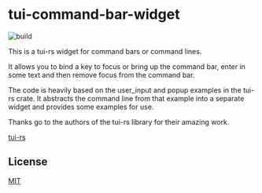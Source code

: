 # tui-command-bar-widget
![build](https://github.com/jgerrish/tui-command-bar-widget/actions/workflows/rust.yml/badge.svg)

This is a tui-rs widget for command bars or command lines.

It allows you to bind a key to focus or bring up the command bar,
enter in some text and then remove focus from the command bar.

The code is heavily based on the user_input and popup examples in the
tui-rs crate.  It abstracts the command line from that example into a
separate widget and provides some examples for use.

Thanks go to the authors of the tui-rs library for their amazing work.

[tui-rs](https://github.com/fdehau/tui-rs/)

## License

[MIT](LICENSE)
